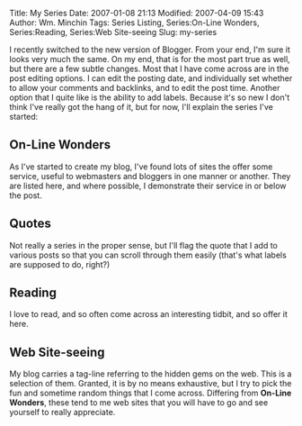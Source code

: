 Title: My Series
Date: 2007-01-08 21:13
Modified: 2007-04-09 15:43
Author: Wm. Minchin
Tags: Series Listing, Series:On-Line Wonders, Series:Reading, Series:Web Site-seeing
Slug: my-series

I recently switched to the new version of Blogger. From your end, I'm
sure it looks very much the same. On my end, that is for the most part
true as well, but there are a few subtle changes. Most that I have come
across are in the post editing options. I can edit the posting date, and
individually set whether to allow your comments and backlinks, and to
edit the post time. Another option that I quite like is the ability to
add labels. Because it's so new I don't think I've really got the hang
of it, but for now, I'll explain the series I've started:

## On-Line Wonders

As I've started to create my blog, I've found lots of sites the
offer some service, useful to webmasters and bloggers in one manner
or another. They are listed here, and where possible, I demonstrate
their service in or below the post.

## Quotes
Not really a series in the proper sense, but I'll flag the quote
that I add to various posts so that you can scroll through them
easily (that's what labels are supposed to do, right?)

## Reading

I love to read, and so often come across an interesting tidbit, and
so offer it here.

## Web Site-seeing

My blog carries a tag-line referring to the hidden gems on the web.
This is a selection of them. Granted, it is by no means exhaustive,
but I try to pick the fun and sometime random things that I come
across. Differing from **On-Line Wonders**, these tend to me web
sites that you will have to go and see yourself to really
appreciate.
